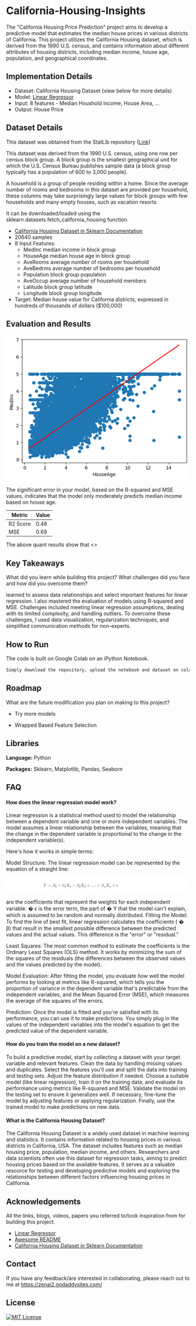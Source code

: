 # California-Housing-Insights

The "California Housing Price Prediction" project aims to develop a predictive model that estimates the median house prices in various districts of California. This project utilizes the California Housing dataset, which is derived from the 1990 U.S. census, and contains information about different attributes of housing districts, including median income, house age, population, and geographical coordinates.


## Implementation Details

- Dataset: California Housing Dataset (view below for more details)
- Model: [Linear Regressor](https://scikit-learn.org/stable/modules/generated/sklearn.linear_model.LinearRegression.html)
- Input: 8 features - Median Houshold income, House Area, ...
- Output: House Price

## Dataset Details

This dataset was obtained from the StatLib repository ([Link](https://www.dcc.fc.up.pt/~ltorgo/Regression/cal_housing.html))

This dataset was derived from the 1990 U.S. census, using one row per census block group. A block group is the smallest geographical unit for which the U.S. Census Bureau publishes sample data (a block group typically has a population of 600 to 3,000 people).

A household is a group of people residing within a home. Since the average number of rooms and bedrooms in this dataset are provided per household, these columns may take surprisingly large values for block groups with few households and many empty houses, such as vacation resorts.

It can be downloaded/loaded using the sklearn.datasets.fetch_california_housing function.

- [California Housing Dataset in Sklearn Documentation](https://scikit-learn.org/stable/modules/generated/sklearn.datasets.fetch_california_housing.html)
- 20640 samples
- 8 Input Features: 
    - MedInc median income in block group
    - HouseAge median house age in block group
    - AveRooms average number of rooms per household
    - AveBedrms average number of bedrooms per household
    - Population block group population
    - AveOccup average number of household members
    - Latitude block group latitude
    - Longitude block group longitude
- Target: Median house value for California districts, expressed in hundreds of thousands of dollars ($100,000)

## Evaluation and Results

![Alt Text](https://github.com/tejash6895/California-Housing-Insights/raw/main/predict.png)

The significant error in your model, based on the R-squared and MSE values, indicates that the model only moderately predicts median income based on house age. 

| Metric        | Value         |
| ------------- | ------------- |
| R2 Score      | 0.48          |
| MSE           | 0.69          |


The above quant results show that <>
## Key Takeaways

What did you learn while building this project? What challenges did you face and how did you overcome them?

learned to assess data relationships and select important features for linear regression. I also mastered the evaluation of models using R-squared and MSE. Challenges included meeting linear regression assumptions, dealing with its limited complexity, and handling outliers. To overcome these challenges, I used data visualization, regularization techniques, and simplified communication methods for non-experts.


## How to Run

The code is built on Google Colab on an iPython Notebook. 

```bash
Simply download the repository, upload the notebook and dataset on colab, and hit play!
```


## Roadmap

What are the future modification you plan on making to this project?

- Try more models

- Wrapped Based Feature Selection


## Libraries 

**Language:** Python

**Packages:** Sklearn, Matplotlib, Pandas, Seaborn


## FAQ

#### How does the linear regression model work?

Linear regression is a statistical method used to model the relationship between a dependent variable and one or more independent variables. The model assumes a linear relationship between the variables, meaning that the change in the dependent variable is proportional to the change in the independent variable(s).

Here's how it works in simple terms:

Model Structure: The linear regression model can be represented by the equation of a straight line:

![Alt Text](https://github.com/tejash6895/California-Housing-Insights/raw/main/linear_regression_fom.JPG)

  are the coefficients that represent the weights for each independent variable.
�
ϵ is the error term, the part of 
�
Y that the model can't explain, which is assumed to be random and normally distributed.
Fitting the Model: To find the line of best fit, linear regression calculates the coefficients (
�
β) that result in the smallest possible difference between the predicted values and the actual values. This difference is the "error" or "residual."

Least Squares: The most common method to estimate the coefficients is the Ordinary Least Squares (OLS) method. It works by minimizing the sum of the squares of the residuals (the differences between the observed values and the values predicted by the model).

Model Evaluation: After fitting the model, you evaluate how well the model performs by looking at metrics like R-squared, which tells you the proportion of variance in the dependent variable that's predictable from the independent variables, and the Mean Squared Error (MSE), which measures the average of the squares of the errors.

Prediction: Once the model is fitted and you're satisfied with its performance, you can use it to make predictions. You simply plug in the values of the independent variables into the model's equation to get the predicted value of the dependent variable.

#### How do you train the model on a new dataset?

To build a predictive model, start by collecting a dataset with your target variable and relevant features. Clean the data by handling missing values and duplicates. Select the features you'll use and split the data into training and testing sets. Adjust the feature distribution if needed. Choose a suitable model (like linear regression), train it on the training data, and evaluate its performance using metrics like R-squared and MSE. Validate the model on the testing set to ensure it generalizes well. If necessary, fine-tune the model by adjusting features or applying regularization. Finally, use the trained model to make predictions on new data.

#### What is the California Housing Dataset?

The California Housing Dataset is a widely used dataset in machine learning and statistics. It contains information related to housing prices in various districts in California, USA. The dataset includes features such as median housing price, population, median income, and others. Researchers and data scientists often use this dataset for regression tasks, aiming to predict housing prices based on the available features. It serves as a valuable resource for testing and developing predictive models and exploring the relationships between different factors influencing housing prices in California.
## Acknowledgements

All the links, blogs, videos, papers you referred to/took inspiration from for building this project. 

 - [Linear Regressor](https://scikit-learn.org/stable/modules/generated/sklearn.linear_model.LinearRegression.html)
 - [Awesome README](https://github.com/matiassingers/awesome-readme](https://github.com/tejash6895/California-Housing-Insights/raw/main/predict.png))
 - [California Housing Dataset in Sklearn Documentation](https://scikit-learn.org/stable/modules/generated/sklearn.datasets.fetch_california_housing.html)


## Contact

If you have any feedback/are interested in collaborating, please reach out to me at https://zenai2.godaddysites.com/


## License

[![MIT License](https://img.shields.io/badge/License-MIT-green.svg)](https://choosealicense.com/licenses/mit/)

